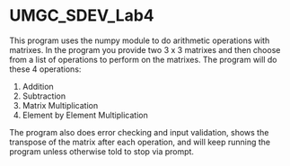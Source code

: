 # UMGC_SDEV_Lab4

This program uses the numpy module to do arithmetic operations with matrixes. In the program you provide two 3 x 3 matrixes and then choose from a list of operations to perform on the matrixes. The program will do these 4 operations:

1. Addition
2. Subtraction
3. Matrix Multiplication
4. Element by Element Multiplication

The program also does error checking and input validation, shows the transpose of the matrix after each operation, and will keep running the program unless otherwise told to stop via prompt.
